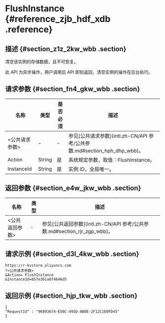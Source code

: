 # FlushInstance {#reference_zjb_hdf_xdb .reference}

## 描述 {#section_z1z_2kw_wbb .section}

清空该实例的存储数据，且不可恢复。

此 API 为异步操作，用户调用后 API 即刻返回，清空实例的操作在后台执行。

## 请求参数 {#section_fn4_gkw_wbb .section}

|名称|类型|是否必须|描述|
|--|--|----|--|
|<公共请求参数\>|-|-|参见[公共请求参数](intl.zh-CN/API 参考/公共参数.md#section_hph_dhp_wbb)。|
|Action|String|是|系统规定参数，取值：FlushInstance。|
|InstanceId|String|是|实例 ID，全局唯一。|

## 返回参数 {#section_e4w_jkw_wbb .section}

|名称|类型|描述|
|--|--|--|
|<公共返回参数\>|-|参见[公共返回参数](intl.zh-CN/API 参考/公共参数.md#section_rjr_zgp_wbb)。|

## 请求示例 {#section_d3l_4kw_wbb .section}

```
https://r-kvstore.aliyuncs.com
?<公共请求参数>
&Action= FlushInstance
&InstanceId=657e361a074646d5
```

## 返回示例 {#section_hjp_tkw_wbb .section}

```
{
"RequestId" : "96893674-E50C-495D-AB0E-2F12C1E0FD45"
}
```

